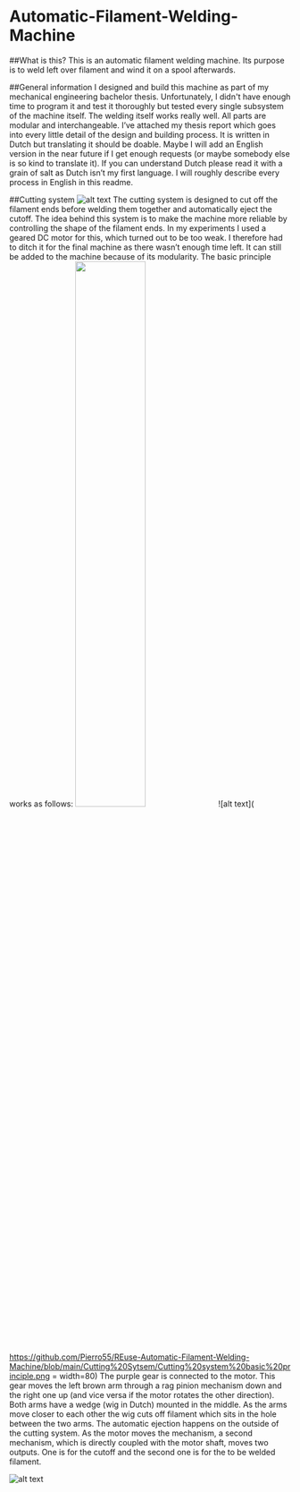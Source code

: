# Automatic-Filament-Welding-Machine

##What is this?
This is an automatic filament welding machine. Its purpose is to weld left over filament and wind it on a spool afterwards. 

##General information
I designed and build this machine as part of my mechanical engineering bachelor thesis. Unfortunately, I didn't have enough time to program it and test it thoroughly but tested every single subsystem of the machine itself. The welding itself works really well. 
All parts are modular and interchangeable. I’ve attached my thesis report which goes into every little detail of the design and building process. It is written in Dutch but translating it should be doable. Maybe I will add an English version in the near future if I get enough requests (or maybe somebody else is so kind to translate it). If you can understand Dutch please read it with a grain of salt as Dutch isn’t my first language. I will roughly describe every process in English in this readme.

##Cutting system
![alt text]( https://github.com/Pierro55/REuse-Automatic-Filament-Welding-Machine/blob/main/Cutting%20Sytsem/Bill%20of%20materials.PNG)
The cutting system is designed to cut off the filament ends before welding them together and automatically eject the cutoff. The idea behind this system is to make the machine more reliable by controlling the shape of the filament ends. In my experiments I used a geared DC motor for this, which turned out to be too weak. I therefore had to ditch it for the final machine as there wasn’t enough time left. It can still be added to the machine because of its modularity.
The basic principle works as follows:
<img src="https://github.com/Pierro55/REuse-Automatic-Filament-Welding-Machine/blob/main/Cutting%20Sytsem/Cutting%20system%20basic%20principle.png" width=50% height=50%>
![alt text]( https://github.com/Pierro55/REuse-Automatic-Filament-Welding-Machine/blob/main/Cutting%20Sytsem/Cutting%20system%20basic%20principle.png = width=80)
The purple gear is connected to the motor. This gear moves the left brown arm through a rag pinion mechanism down and the right one up (and vice versa if the motor rotates the other direction). Both arms have a wedge (wig in Dutch) mounted in the middle. As the arms move closer to each other the wig cuts off filament which sits in the hole between the two arms.
The automatic ejection happens on the outside of the cutting system. As the motor moves the mechanism, a second mechanism, which is directly coupled with the motor shaft, moves two outputs. One is for the cutoff and the second one is for the to be welded filament. 

![alt text](https://github.com/Pierro55/REuse-Automatic-Filament-Welding-Machine/blob/main/Cutting%20Sytsem/Cutting%20automation%20principle.png)


